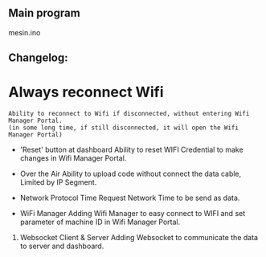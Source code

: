 ## Main program
mesin.ino

## Changelog:
# Always reconnect Wifi
    Ability to reconnect to Wifi if disconnected, without entering Wifi Manager Portal.
    (in some long time, if still disconnected, it will open the Wifi Manager Portal)

- 'Reset' button at dashboard
    Ability to reset WIFI Credential to make changes in Wifi Manager Portal.

- Over the Air
    Ability to upload code without connect the data cable, Limited by IP Segment.

- Network Protocol Time
    Request Network Time to be send as data.

- WiFi Manager
    Adding Wifi Manager to easy connect to WIFI and set parameter of machine ID in Wifi Manager Portal.

1. Websocket Client & Server
    Adding Websocket to communicate the data to server and dashboard.
